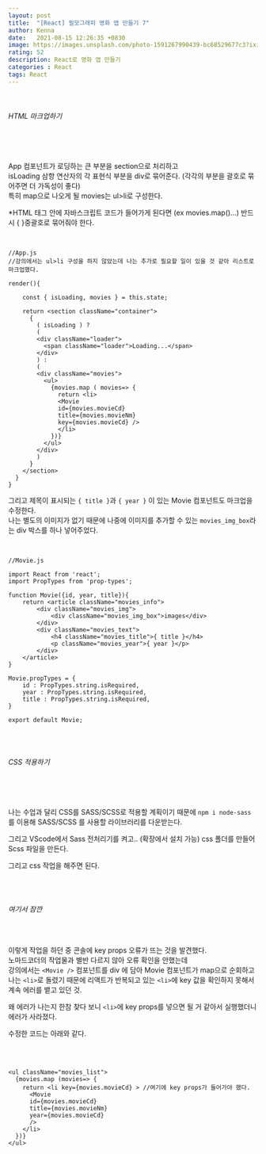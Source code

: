 ```yaml
---
layout: post
title:  "[React] 필모그래피 영화 앱 만들기 7"
author: Kenna
date:   2021-08-15 12:26:35 +0830
image: https://images.unsplash.com/photo-1591267990439-bc68529677c3?ixid=MnwxMjA3fDB8MHxwaG90by1wYWdlfHx8fGVufDB8fHx8&ixlib=rb-1.2.1&auto=format&fit=crop&w=1336&q=80
rating: 52
description: React로 영화 앱 만들기
categories : React
tags: React
---
```

<br>

###### HTML 마크업하기

<br><br>

App 컴포넌트가 로딩하는 큰 부분을 section으로 처리하고  
isLoading 삼항 연산자의 각 표현식 부분을 div로 묶어준다. (각각의 부분을 괄호로 묶어주면 더 가독성이 좋다)  
특히 map으로 나오게 될 movies는 ul>li로 구성한다.  

*HTML 태그 안에 자바스크립트 코드가 들어가게 된다면 (ex movies.map()...) 반드시 { }중괄호로 묶어줘야 한다.

<br>

```
//App.js
//강의에서는 ul>li 구성을 하지 않았는데 나는 추가로 필요할 일이 있을 것 같아 리스트로 마크업했다.  

render(){

    const { isLoading, movies } = this.state;
   
    return <section className="container">
      {
        ( isLoading ) ? 
        ( 
        <div className="loader">
          <span className="loader">Loading...</span>
        </div> 
        ) : 
        ( 
        <div className="movies">
          <ul>
            {movies.map ( movies=> {
              return <li>
              <Movie 
              id={movies.movieCd} 
              title={movies.movieNm} 
              key={movies.movieCd} />
              </li>
            })}
          </ul>
        </div>
        )
      }
    </section>
  }
}
```

그리고 제목이 표시되는 `{ title }`과 `{ year }` 이 있는 Movie 컴포넌트도 마크업을 수정한다.  
나는 별도의 이미지가 없기 때문에 나중에 이미지를 추가할 수 있는 `movies_img_box`라는 div 박스를 하나 넣어주었다. 

<br>

```
//Movie.js

import React from 'react';
import PropTypes from 'prop-types';
 
function Movie({id, year, title}){
    return <article className="movies_info">
        <div className="movies_img">
            <div className="movies_img_box">images</div>
        </div>
        <div className="movies_text">
            <h4 className="movies_title">{ title }</h4> 
            <p className="movies_year">{ year }</p> 
        </div>
    </article>
}

Movie.propTypes = {
    id : PropTypes.string.isRequired,
    year : PropTypes.string.isRequired,
    title : PropTypes.string.isRequired,
}

export default Movie;
```
<br><BR>

###### CSS 적용하기

<br><BR>

나는 수업과 달리 CSS를 SASS/SCSS로 적용할 계획이기 때문에
`npm i node-sass` 를 이용해 SASS/SCSS 를 사용할 라이브러리를 다운받는다.  

그리고 VScode에서 Sass 전처리기를 켜고.. (확장에서 설치 가능) 
css 폴더를 만들어 Scss 파일을 만든다.  

그리고 css 작업을 해주면 된다.

<br>
<br>


###### 여기서 잠깐

<br>

이렇게 작업을 하던 중 콘솔에 key props 오류가 뜨는 것을 발견했다.  
노마드코더의 작업물과 별반 다르지 않아 오류 확인을 안했는데  
강의에서는 `<Movie />` 컴포넌트를 div 에 담아 Movie 컴포넌트가 map으로 순회하고  
나는 `<li>`로 돌렸기 때문에 리액트가 반복되고 있는 `<li>`에 key 값을 확인하지 못해서  
계속 에러를 뱉고 있던 것.  

왜 에러가 나는지 한참 찾다 보니 `<li>`에 key props를 넣으면 될 거 같아서 실행했더니 에러가 사라졌다.   

수정한 코드는 아래와 같다.  

<br><br>

```
<ul className="movies_list">
  {movies.map (movies=> {
    return <li key={movies.movieCd} > //여기에 key props가 들어가야 했다.
      <Movie
      id={movies.movieCd} 
      title={movies.movieNm} 
      year={movies.movieCd} 
      />
    </li>
  })}
</ul>
```
